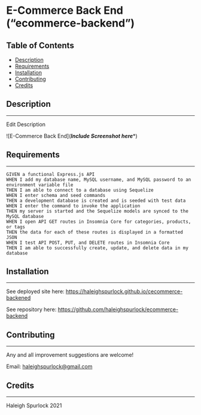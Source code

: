 # **E-Commerce Back End (“ecommerce-backend”)**

## Table of Contents

* [Description](#description)
* [Requirements](#requirements)
* [Installation](#installation)
* [Contributing](#contributing)
* [Credits](#credits)

## Description
---
Edit Description

![E-Commerce Back End](*****Include Screenshot here******)

## Requirements 
---
```
GIVEN a functional Express.js API
WHEN I add my database name, MySQL username, and MySQL password to an environment variable file
THEN I am able to connect to a database using Sequelize
WHEN I enter schema and seed commands
THEN a development database is created and is seeded with test data
WHEN I enter the command to invoke the application
THEN my server is started and the Sequelize models are synced to the MySQL database
WHEN I open API GET routes in Insomnia Core for categories, products, or tags
THEN the data for each of these routes is displayed in a formatted JSON
WHEN I test API POST, PUT, and DELETE routes in Insomnia Core
THEN I am able to successfully create, update, and delete data in my database
```

## Installation
---

See deployed site here: https://haleighspurlock.github.io/cecommerce-backened

See repository here: https://github.com/haleighspurlock/ecommerce-backend
## Contributing
---

Any and all improvement suggestions are welcome! 

Email: haleighspurlock@gmail.com

## Credits
---
Haleigh Spurlock 2021